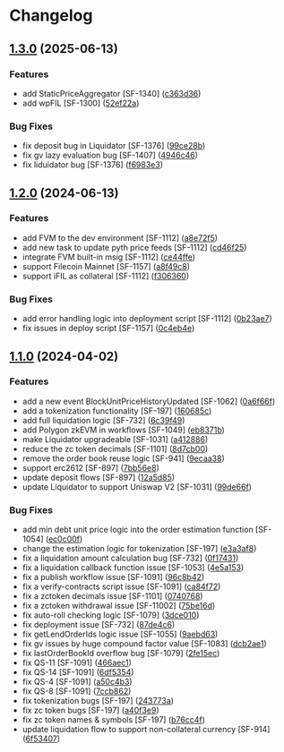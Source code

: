 # Changelog

## [1.3.0](https://github.com/Secured-Finance/contracts/compare/v1.2.0...v1.3.0) (2025-06-13)


### Features

* add StaticPriceAggregator [SF-1340] ([c363d36](https://github.com/Secured-Finance/contracts/commit/c363d36c1b8d161f5b17ea19d630d6715ca88ac4))
* add wpFIL [SF-1300] ([52ef22a](https://github.com/Secured-Finance/contracts/commit/52ef22aa18e211b86860a0259fc933e2df25e51f))


### Bug Fixes

* fix deposit bug in Liquidator [SF-1376] ([99ce28b](https://github.com/Secured-Finance/contracts/commit/99ce28bc40fb2018c807353746168065bcd12c34))
* fix gv lazy evaluation bug [SF-1407] ([4946c46](https://github.com/Secured-Finance/contracts/commit/4946c46cbfccde9b8f63fdf6470762b123a8f26c))
* fix liduidator bug [SF-1376] ([f6983e3](https://github.com/Secured-Finance/contracts/commit/f6983e33f2b5bbbdfd4719f77f62f25a5f3da855))

## [1.2.0](https://github.com/Secured-Finance/contracts/compare/v1.1.0...v1.2.0) (2024-06-13)


### Features

* add FVM to the dev environment [SF-1112] ([a8e72f5](https://github.com/Secured-Finance/contracts/commit/a8e72f564cef6591e00693d91449c0ebf405493c))
* add new task to update pyth price feeds [SF-1112] ([cd46f25](https://github.com/Secured-Finance/contracts/commit/cd46f25b671fed909f072db7e37b9a5cc387f7a5))
* integrate FVM built-in msig [SF-1112] ([ce44ffe](https://github.com/Secured-Finance/contracts/commit/ce44ffefef5ead97dbeb8e7c487d99ff4d5a156c))
* support Filecoin Mainnet [SF-1157] ([a8f49c8](https://github.com/Secured-Finance/contracts/commit/a8f49c8765bffb6ce74dc46b4d9bd178494fb9d9))
* support iFIL as collateral [SF-1112] ([f306360](https://github.com/Secured-Finance/contracts/commit/f3063601ace7509e2305e84343b0a0f63875fcfb))


### Bug Fixes

* add error handling logic into deployment script [SF-1112] ([0b23ae7](https://github.com/Secured-Finance/contracts/commit/0b23ae74c5b94b51bdb0fbff30ebd955a82ef4bc))
* fix issues in deploy script [SF-1157] ([0c4eb4e](https://github.com/Secured-Finance/contracts/commit/0c4eb4e340967767feacdab35be36262944f99dd))

## [1.1.0](https://github.com/Secured-Finance/contracts/compare/v1.0.3...v1.1.0) (2024-04-02)


### Features

* add a new event BlockUnitPriceHistoryUpdated [SF-1062] ([0a6f66f](https://github.com/Secured-Finance/contracts/commit/0a6f66f7ee6e47a6d4f80c3e4d836537f5b8d398))
* add a tokenization functionality [SF-197] ([160685c](https://github.com/Secured-Finance/contracts/commit/160685c711e247eda36f3bb428a72a04f923dc6c))
* add full liquidation logic [SF-732] ([6c39f49](https://github.com/Secured-Finance/contracts/commit/6c39f490140fd8f9e5d42723bfc8f6fa55508d2c))
* add Polygon zkEVM in workflows [SF-1049] ([eb8371b](https://github.com/Secured-Finance/contracts/commit/eb8371b8ffac4dfd9994c34f1c0b5b84ef8c04bf))
* make Liquidator upgradeable [SF-1031] ([a412886](https://github.com/Secured-Finance/contracts/commit/a4128867b7d89b9daf2c3cc2a1806e89624c6b25))
* reduce the zc token decimals [SF-1101] ([8d7cb00](https://github.com/Secured-Finance/contracts/commit/8d7cb00d1c0ae0c280bfe845c4cfb6ed05fd5ee9))
* remove the order book reuse logic [SF-941] ([9ecaa38](https://github.com/Secured-Finance/contracts/commit/9ecaa38009db8b859af8f09e3173f4eb7b75067e))
* support erc2612 [SF-897] ([7bb56e8](https://github.com/Secured-Finance/contracts/commit/7bb56e8bf1df1067f41c8972697498cddb5e4cb0))
* update deposit flows [SF-897] ([12a5d85](https://github.com/Secured-Finance/contracts/commit/12a5d85fb8b338d012d1bdea36fdecbe5752105a))
* update Liquidator to support Uniswap V2 [SF-1031] ([99de66f](https://github.com/Secured-Finance/contracts/commit/99de66f1d6f8eafa75adf80b7a3ed4cfef45c164))


### Bug Fixes

* add min debt unit price logic into the order estimation function [SF-1054] ([ec0c00f](https://github.com/Secured-Finance/contracts/commit/ec0c00f8336b7b311d6d8742cc13f7e6a09ae1f9))
* change the estimation logic for tokenization [SF-197] ([e3a3af8](https://github.com/Secured-Finance/contracts/commit/e3a3af88c80052d4b5131e2b73397d654cb0b8bf))
* fix a liquidation amount calculation bug [SF-732] ([0f17431](https://github.com/Secured-Finance/contracts/commit/0f17431ef307c54f61f579e33044f5c89c356702))
* fix a liquidation callback function issue [SF-1053] ([4e5a153](https://github.com/Secured-Finance/contracts/commit/4e5a153b7eb22ea96c452b0e6dd4e8e26e3fb907))
* fix a publish workflow issue [SF-1091] ([96c8b42](https://github.com/Secured-Finance/contracts/commit/96c8b425b4da93d94d395e22b5c5c177a0d73432))
* fix a verify-contracts script issue [SF-1091] ([ca84f72](https://github.com/Secured-Finance/contracts/commit/ca84f7266addd0186fc69d4d6f167817e2779c6c))
* fix a zctoken decimals issue [SF-1101] ([0740768](https://github.com/Secured-Finance/contracts/commit/07407689abc610833463b093d618ddda6bf1a71c))
* fix a zctoken withdrawal issue [SF-11002] ([75be16d](https://github.com/Secured-Finance/contracts/commit/75be16d9612af0e447ca2e4410226372139b81cf))
* fix auto-roll checking logic [SF-1079] ([3dce010](https://github.com/Secured-Finance/contracts/commit/3dce01012d19cd6bc320f04a030db9fffdfb0e46))
* fix deployment issue [SF-732] ([87de4c6](https://github.com/Secured-Finance/contracts/commit/87de4c6d47ed7960a589c0d80972a42fd1ab1b54))
* fix getLendOrderIds logic issue [SF-1055] ([9aebd63](https://github.com/Secured-Finance/contracts/commit/9aebd636a4f0355cbbcf01e242d460946b8b59dc))
* fix gv issues by huge compound factor value [SF-1083] ([dcb2ae1](https://github.com/Secured-Finance/contracts/commit/dcb2ae1d7cfad74612fb57f15f119298495e98a3))
* fix lastOrderBookId overflow bug [SF-1079] ([2fe15ec](https://github.com/Secured-Finance/contracts/commit/2fe15ecba6d5a98da54360813d8ee73e4e95dabc))
* fix QS-11 [SF-1091] ([466aec1](https://github.com/Secured-Finance/contracts/commit/466aec13fe018c088f1af5d971dd9ca5619e084b))
* fix QS-14 [SF-1091] ([6df5354](https://github.com/Secured-Finance/contracts/commit/6df5354569c105bb87c106e5a7e88ab9eaae8e0a))
* fix QS-4 [SF-1091] ([a50c4b3](https://github.com/Secured-Finance/contracts/commit/a50c4b39147d482bf3e44b38281655958d531715))
* fix QS-8 [SF-1091] ([7ccb862](https://github.com/Secured-Finance/contracts/commit/7ccb862ca858e70667ed157acdbb26691c883fff))
* fix tokenization bugs [SF-197] ([243773a](https://github.com/Secured-Finance/contracts/commit/243773a837ce275dcc2dd30201bb622ab935cd42))
* fix zc token bugs [SF-197] ([a40f3e9](https://github.com/Secured-Finance/contracts/commit/a40f3e974ef5893c6a66af0643917553be0d3266))
* fix zc token names & symbols [SF-197] ([b76cc4f](https://github.com/Secured-Finance/contracts/commit/b76cc4ff6cbb8c2af6048c95721d99e6bbf0dcfd))
* update liquidation flow to support non-collateral currency [SF-914] ([6f53407](https://github.com/Secured-Finance/contracts/commit/6f534078735a08bf8472efd655ab74c0e804ce00))
